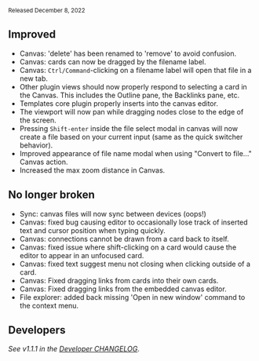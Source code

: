 <small>Released December 8, 2022</small>

## Improved

- Canvas: 'delete' has been renamed to 'remove' to avoid confusion.
- Canvas: cards can now be dragged by the filename label.
- Canvas: `Ctrl/Command`-clicking on a filename label will open that file in a new tab.
- Other plugin views should now properly respond to selecting a card in the Canvas. This includes the Outline pane, the Backlinks pane, etc.
- Templates core plugin properly inserts into the canvas editor.
- The viewport will now pan while dragging nodes close to the edge of the screen.
- Pressing `Shift-enter` inside the file select modal in canvas will now create a file based on your current input (same as the quick switcher behavior).
- Improved appearance of file name modal when using "Convert to file..." Canvas action.
- Increased the max zoom distance in Canvas.

## No longer broken  

- Sync: canvas files will now sync between devices (oops!)
- Canvas: fixed bug causing editor to occasionally lose track of inserted text and cursor position when typing quickly.
- Canvas: connections cannot be drawn from a card back to itself.
- Canvas: fixed issue where shift-clicking on a card would cause the editor to appear in an unfocused card.
- Canvas: fixed text suggest menu not closing when clicking outside of a card.
- Canvas: Fixed dragging links from cards into their own cards.
- Canvas: Fixed dragging links from the embedded canvas editor.
- File explorer: added back missing 'Open in new window' command to the context menu.

## Developers

_See v1.1.1 in the [Developer CHANGELOG](https://github.com/obsidianmd/obsidian-api/blob/master/CHANGELOG.md#1-1-1)_.
